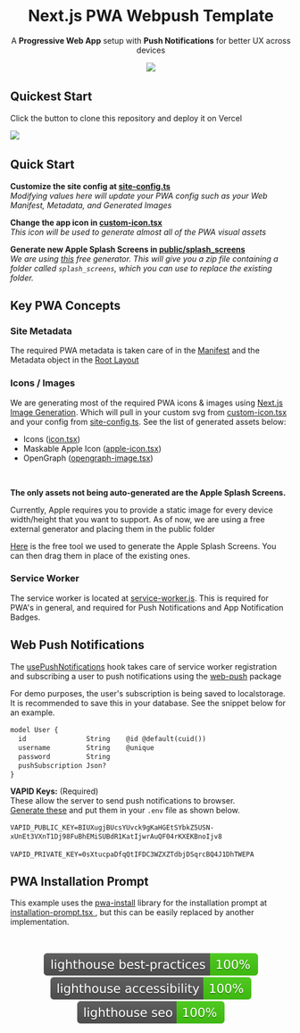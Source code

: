 <p align="center">
  <br><h1 align="center">Next.js PWA Webpush Template</h1>
  <p align="center">
    A <strong>Progressive Web App</strong> setup with <strong>Push Notifications</strong> for better UX across devices
    </p>
   
<div align="center">
  <img src="https://github.com/bcanfield/nextjs-pwa-webpush-template/blob/lighthouse/lighthouse_results/lighthouse_pwa.svg">
</div>


## Quickest Start 

Click the button to clone this repository and deploy it on Vercel

[![](https://vercel.com/button)](https://vercel.com/new/clone?s=https%3A%2F%2Fgithub.com%2Fbcanfield%2Fnextjs-pwa-webpush-template&showOptionalTeamCreation=false)



## Quick Start
**Customize the site config at [site-config.ts](https://github.com/bcanfield/nextjs-pwa-webpush-template/blob/main/lib/site-config.ts)** <br/>*Modifying values here will update your PWA config such as your Web Manifest, Metadata, and Generated Images*

**Change the app icon in [custom-icon.tsx](https://github.com/bcanfield/nextjs-pwa-webpush-template/blob/main/app/_icons/custom-icon.tsx)**<br/> *This icon will be used to generate almost all of the PWA visual assets*

**Generate new Apple Splash Screens in [public/splash_screens](https://github.com/bcanfield/nextjs-pwa-webpush-template/blob/main/public/splash_screens)**<br/> *We are using [this](https://progressier.com/pwa-icons-and-ios-splash-screen-generator) free generator. This will give you a zip file containing a folder called `splash_screens`, which you can use to replace the existing folder.*


## Key PWA Concepts

### Site Metadata
The required PWA metadata is taken care of in the [Manifest](https://github.com/bcanfield/nextjs-pwa-webpush-template/blob/main/app/manifest.ts) and the Metadata object in the [Root Layout](https://github.com/bcanfield/nextjs-pwa-webpush-template/blob/main/app/layout.tsx)

### Icons / Images
We are generating most of the required PWA icons & images using [Next.js Image Generation](https://nextjs.org/docs/app/api-reference/functions/image-response). Which will pull in your custom svg from [custom-icon.tsx](https://github.com/bcanfield/nextjs-pwa-webpush-template/blob/main/app/_icons/custom-icon.tsx) and your config from [site-config.ts](https://github.com/bcanfield/nextjs-pwa-webpush-template/blob/main/lib/site-config.ts). See the list of generated assets below:

- Icons ([icon.tsx](https://github.com/bcanfield/nextjs-pwa-webpush-template/blob/main/app/icon.tsx))
- Maskable Apple Icon ([apple-icon.tsx](https://github.com/bcanfield/nextjs-pwa-webpush-template/blob/main/app/apple-icon.tsx))
- OpenGraph ([opengraph-image.tsx](https://github.com/bcanfield/nextjs-pwa-webpush-template/blob/main/app/opengraph-image.tsx))

<br/>

**The only assets not being auto-generated are the Apple Splash Screens.** 

Currently, Apple requires you to provide a static image for every device width/height that you want to support. As of now, we are using a free external generator and placing them in the public folder

[Here](https://progressier.com/pwa-icons-and-ios-splash-screen-generator) is the free tool we used to generate the Apple Splash Screens. You can then drag them in place of the existing ones.


### Service Worker
The service worker is located at [service-worker.js](https://github.com/bcanfield/nextjs-pwa-webpush-template/blob/main/public/service-worker.js). This is required for PWA's in general, and required for Push Notifications and App Notification Badges.

## Web Push Notifications
The [usePushNotifications](https://github.com/bcanfield/nextjs-pwa-webpush-template/blob/main/app/_hooks/usePushNotifications.tsx) hook takes care of service worker registration and subscribing a user to push notifications using the [web-push](https://www.npmjs.com/package/web-push) package

For demo purposes, the user's subscription is being saved to localstorage. It is recommended to save this in your database. See the snippet below for an example.

```
model User {
  id               String    @id @default(cuid())
  username         String    @unique
  password         String    
  pushSubscription Json?
}
```

**VAPID Keys:** (Required) <br/>These allow the server to send push notifications to browser.<br/> [Generate these](https://www.stephane-quantin.com/en/tools/generators/vapid-keys) and put them in your `.env` file as shown below.
```
VAPID_PUBLIC_KEY=BIUXugjBUcsYUvck9gKaHGEtSYbkZ5USN-xUnEt3VXnT1Dj98FuBhEMiSUBdR1KatIjwrAuQF04rKXEKBnoIjv8

VAPID_PRIVATE_KEY=0sXtucpaDfqQtIFDC3WZXZTdbjDSqrcBQ4J1DhTWEPA
```

## PWA Installation Prompt
This example uses the [pwa-install](https://github.com/khmyznikov/pwa-install) library for the installation prompt at [installation-prompt.tsx ](https://github.com/bcanfield/nextjs-pwa-webpush-template/blob/main/app/_components/installation-prompt.tsx), but this can be easily replaced by another implementation.

<br/>
<br/>

<div align="center">
  <img src="https://github.com/bcanfield/nextjs-pwa-webpush-template/blob/lighthouse/lighthouse_results/lighthouse_best-practices.svg">
<img src="https://github.com/bcanfield/nextjs-pwa-webpush-template/blob/lighthouse/lighthouse_results/lighthouse_accessibility.svg">
<img src="https://github.com/bcanfield/nextjs-pwa-webpush-template/blob/lighthouse/lighthouse_results/lighthouse_seo.svg">
</div>